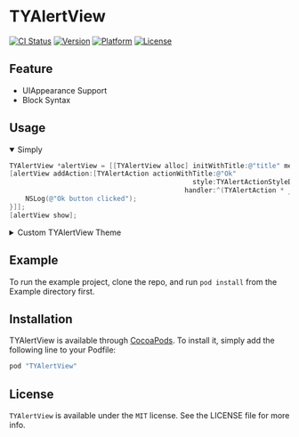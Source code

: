 TYAlertView
===

[![CI Status](http://img.shields.io/travis/luckytianyiyan/TYAlertView.svg?style=flat)](https://travis-ci.org/luckytianyiyan/TYAlertView)
[![Version](https://img.shields.io/cocoapods/v/TYAlertView.svg?style=flat)](http://cocoapods.org/pods/TYAlertView)
[![Platform](https://img.shields.io/cocoapods/p/TYAlertView.svg?style=flat)](http://cocoapods.org/pods/TYAlertView)
[![License](https://img.shields.io/badge/license-MIT%20License-blue.svg)](http://cocoapods.org/pods/TYAlertView)

Feature
---
- UIAppearance Support
- Block Syntax

Usage
---
<details open=1>
<summary>Simply</summary>

```objective-c
TYAlertView *alertView = [[TYAlertView alloc] initWithTitle:@"title" message:@"message"];
[alertView addAction:[TYAlertAction actionWithTitle:@"Ok"
                                              style:TYAlertActionStyleDefault
                                            handler:^(TYAlertAction * _Nonnull action) {
    NSLog(@"Ok button clicked");
}]];
[alertView show];
```

</details>

<details>
<summary>Custom TYAlertView Theme</summary>
```objective-c
[TYAlertView appearance].titleColor = [UIColor redColor];
[TYAlertView appearance].messageColor = [UIColor redColor];
[TYAlertView appearance].shadowRadius = 4.0f;
[TYAlertView appearance].popupViewBackgroundColor = [UIColor blueColor];
// Button Title Color
[[TYAlertView appearance] setButtonTitleColor:[UIColor yellowColor]
                               forActionStyle:TYAlertActionStyleDefault
                                     forState:UIControlStateNormal];
```
</details>

Example
---

To run the example project, clone the repo, and run `pod install` from the Example directory first.

Installation
---

TYAlertView is available through [CocoaPods](http://cocoapods.org). To install
it, simply add the following line to your Podfile:

```ruby
pod "TYAlertView"
```

License
---

`TYAlertView` is available under the `MIT` license. See the LICENSE file for more info.
